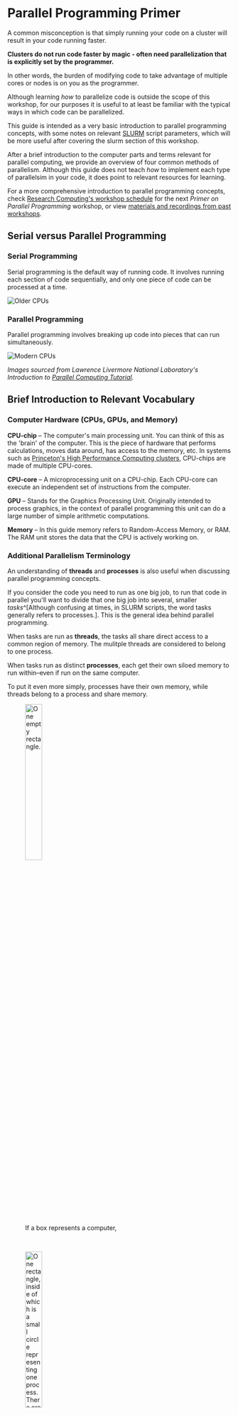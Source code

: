 # Parallel Programming Primer

A common misconception is that simply running your code on a cluster will result in your code running faster.

**Clusters do not run code faster by magic - often need parallelization that is explicitly set by the programmer.**

In other words, the burden of modifying code to take advantage of multiple cores or nodes is on you as the programmer.

Although learning *how* to parallelize code is outside the scope of this workshop, for our purposes it is useful to at least be familiar with the typical ways in which code can be parallelized.

This guide is intended as a very basic introduction to parallel programming concepts, with some notes on relevant [SLURM](https://researchcomputing.princeton.edu/support/knowledge-base/slurm) script parameters, which will be more useful after covering the slurm section of this workshop.

After a brief introduction to the computer parts and terms relevant for parallel computing, we provide an overview of four common methods of parallelism. Although this guide does not teach *how* to implement each type of parallelsim in your code, it does point to relevant resources for learning.

For a more comprehensive introduction to parallel programming concepts, check [Research Computing's workshop schedule](https://researchcomputing.princeton.edu/learn/workshops-live-training) for the next *Primer on Parallel Programming* workshop, or view [materials and recordings from past workshops](https://researchcomputing.princeton.edu/learn/workshops-live-training/archives-past-workshops).

## Serial versus Parallel Programming

### Serial Programming
Serial programming is the default way of running code. It involves running each section of code sequentially, and only one piece of code can be processed at a time.

![Older CPUs](https://hpc.llnl.gov/sites/default/files/serialProblem.gif)

### Parallel Programming
Parallel programming involves breaking up code into pieces that can run simultaneously.

![Modern CPUs](https://hpc.llnl.gov/sites/default/files/parallelProblem.gif)

*Images sourced from Lawrence Livermore National Laboratory's Introduction to [Parallel Computing Tutorial](https://hpc.llnl.gov/training/tutorials/introduction-parallel-computing-tutorial).*

## Brief Introduction to Relevant Vocabulary

### Computer Hardware (CPUs, GPUs, and Memory)

**CPU-chip** – The computer's main processing unit. You can think of this as the 'brain' of the computer. This is the piece of hardware that performs calculations, moves data around, has access to the memory, etc. In systems such as [Princeton's High Performance Computing clusters](https://researchcomputing.princeton.edu/systems/systems-overview), CPU-chips are made of multiple CPU-cores.

**CPU-core** – A microprocessing unit on a CPU-chip. Each CPU-core can execute an independent set of instructions from the computer.

**GPU** – Stands for the Graphics Processing Unit. Originally intended to process graphics, in the context of parallel programming this unit can do a large number of simple arithmetic computations.

**Memory** – In this guide memory refers to Random-Access Memory, or RAM. The RAM unit stores the data that the CPU is actively working on.

### Additional Parallelism Terminology

An understanding of **threads** and **processes** is also useful when discussing parallel programming concepts.

If you consider the code you need to run as one big job, to run that code in parallel you'll want to divide that one big job into several, smaller *tasks*^[Although confusing at times, in SLURM scripts, the word tasks generally refers to processes.]. This is the general idea behind parallel programming.

When tasks are run as **threads**, the tasks all share direct access to a common region of memory. The mulitple threads are considered to belong to one process.

When tasks run as distinct **processes**, each get their own siloed memory to run within–even if run on the same computer.

To put it even more simply, processes have their own memory, while threads belong to a process and share memory.


<figure>
  <img src="diagrams/comp.png" alt="One empty rectangle." width=30%/>
  <figcaption>If a box represents a computer,</figcaption>
</figure>

<br/>

<figure>
  <img src="diagrams/comp_threads.png" alt="One rectangle, inside of which is a small circle representing one process. There are four separate lines stemming from the circle, representing four threads." width=30%/>
  <figcaption>and a task can be represented as line stemming from a spot in memory, then tasks run as threads can be represented as the above, where all threads have access to the same memory space,</figcaption>
</figure>

<br>

<figure>
  <img src="diagrams/comp_processes.png" alt="One rectangle, inside of which are two small circles representing two processes. There is one  line stemming from each circle, representing one thread per process." width=30%/>
  <figcaption>and tasks run as processes can be represented as the above, where each process has its own siloed memory.</figcaption>
</figure>


## Four Basic Types of Parallel Programming

The diagrams used in the following sections can be read according to the following key diagram.The gray text indicates the corresponding SLURM script parameters for what's shown in the diagram (this will be more useful later, once the SLURM section is covered).

<figure>
  <img src="diagrams/key.png" alt="Diagram showing a rectangle as a computer, circles inside represent spaces in memory, lines coming from the circle represent threads, and different circles represent different processes that do not share memory." />
</figure>


### 1. Embarassingly Parallel

This is the simplest type of parallelism to implement.

A project is embarassingly parallel if each task in a job can be run completely independently of other tasks. In other words, the program runs a bunch of copies of the same thing, but each copy has different input parameters.

In embarassingly parallel programs, there is no communication required between tasks, which is what makes it easy to implement.

#### Example SLURM Script  
`--nodes = 1          # node count`  
`--ntasks = 1         # total number of tasks across all nodes`  
`--cpus-per-task = 1  # cpu-cores per task`  
`--array = 0-49       # number of times you'd like your task to run, each time with different input`  

#### Example Diagram   
<figure>
  <img src="diagrams/array.png" alt="One rectangle, inside of which is a small circle representing one process. The rectangle is then repeated 50 times." width=100%/>
</figure>

#### Example Code

<details>
  <summary> Click to expand </summary>

Let's say your project consists of the following data, with one million x-values:

`x = 1, 2, 3, 4, ..., 1000000`

You've written the following program to calculate and print a y-value for each x-value.

`y = (x * 0.3) + 4.21`
`print(y)`

Here, a task  is the calcuation of the y-value for one x-value.

Normally, you would run your program serially, meaning you'd use only 1 core to run your program for all the x-values in your data. That one core can only run one task at a time. If, for the sake of simplicity, we say each task takes 1 second to complete, then the program should take 1,000,000 tasks x 1 second/task = 1,000,000 seconds to complete.

If you run the program in parallel, however, you can now use multiple cores on one computer simultaneously. If, for example, you could have access to 50 cores, then each core can work on a different value of x at the same time. This will cut down the time it takes to complete all tasks to 1,000,000 tasks x 1 second/task % 50 cores = 20,000 seconds.

</details>  

</br>
On Princeton's Research Computing clusters, you can run embarassingly parallel programs as [job arrays](https://researchcomputing.princeton.edu/support/knowledge-base/slurm#arrays).

### 2. Shared-Memory Parallelism (Multithreading)

Shared-memory parallelism is when tasks can be run as **threads** on separate CPU-cores of the same computer. In other words, a single program can access many cores on one machine.

As the name implies, because the CPU-cores are on the same computer they all have access to the same memory card, and therefore share memory.

Due to the shared memory, a light level of communication is required between the cores working on each task.

Since multiple threads are used to complete a job, shared-memory parallelism is often also refered to as **multithreading**.

A common programming model for shared-memory parallelism is called fork/join. The program starts out with a 'unified' parent thread, and forks into multiple child threads, which then join together again at the end of the program in order to share results with each other.  

#### Methods Associated with Shared-Memory Parallelism

The most common method to implement shared-memory parallelism is **OpenMP**, but there's also POSIX Threads (pthread), SIMD or vector intrinsics (Intel MKL), C++ Parallel STL (Intel TBB), and shmem.


#### Example SLURM Script  
`--nodes = 1          # node count`  
`--ntasks = 1         # total number of tasks across all nodes`  
`--cpus-per-task = 4  # cpu-cores per task (>1 if multi-threaded tasks)  
`
#### Example Diagram  
<figure>
  <img src="diagrams/sharedmem.png" alt="One rectangle, inside of which is a small circle representing one process. There are four separate lines stemming from the circle, representing four threads." width=100%/>
</figure>

#### Example Code
Try running this [OpenMP example](https://github.com/PrincetonUniversity/hpc_beginning_workshop/tree/master/RC_example_jobs/fortran/multithreaded) from our *Getting Started with the Research Computing Clusters* workshop.

### 3. Distributed-Memory Parallelism (Multiprocessing)

Distributed-memory parallelism generally refers to running tasks as multiple **processes** that do not share the same space in memory. While this can technically happen on one computer, that is a more complicated use case, and the more intuitive way to understand it is when tasks are run on different computers, as those more obviously each have their own memory.

As a quick example, distributed-memory parallelsim could be used if your program needed to work on a large matrix of data. The matrix could be divided up into 20 pieces, where each core worked on one of the 20 pieces, but at some point they'd need to communicate with each other and coordinate.

This is one of the more complicated types of parallelism, since it requires a high level of communication between different tasks to ensure that everything runs properly.

Since multiple processes are needed to complete a job, distributed-memory parallelism is often referred to as **multiprocessing**.

#### Methods Associated with Distributed-Memory Parallelism

The most common method to implement distrubted-memory parallelism is **MPI**.

For those working with machine learning, you may also consider Spark/Hadoop, Dask, and General Multiprocessing.

#### Example SLURM Script  
`--nodes = 3            # node count`  
`--ntasks = 2           # total number of tasks across all nodes`  
`--cpus-per-task = 1    # cpu-cores per task (>1 if multi-threaded tasks)`  

#### Example Diagram  
<figure>
  <img src="diagrams/distmem.png" alt="Three rectangles, representing three computers. Inside of each rectangle are two small circles representing two processes. There's one line stemming from each circle, representing one thread per process.'" width=100%/>
</figure>

#### Example Code
Try running this [MPI example](https://github.com/PrincetonUniversity/hpc_beginning_workshop/tree/master/RC_example_jobs/cxx/parallel) from our *Getting Started with the Research Computing Clusters* workshop.

### 4. Accelerator Parallelism (GPU's, and FPGA's)

Accelerator Parallelism uses different types of computer hardware, such as GPU's and FPGA's, to simply do computations faster than any CPU chip is able to.

To learn more about GPU's, see the [01_what_is_a_gpu](https://github.com/PrincetonUniversity/gpu_programming_intro/tree/master/01_what_is_a_gpu) repository in Research Computing's [*Introduction to GPU Programming* workshop](https://github.com/PrincetonUniversity/gpu_programming_intro).

To learn more about FPGA's, view the recording of [Intel's workshop on FPGA's](https://researchcomputing.princeton.edu/learn/workshops-live-training/archives-past-workshops/spring-2021-workshop-materials) from Spring 2021. (Search for 'FPGA' on the page.)

#### Example Code
Try running several [GPU examples](https://github.com/PrincetonUniversity/gpu_programming_intro/tree/master/03_your_first_gpu_job) from Research Computing's *Introduction to GPU Programming* workshop.

## In Summary

To summarize, the burden of modifying the code to take advantage of multiple cores or multiple nodes is on the programmer. There are multiple types of parallelism to choose from, but just running code on a ‘bigger’ computer doesn’t make it run faster.

## Resource Links to Dive Deeper into Parallel Programming Topics

Resource lists by topic, compiled by staff in Princeton's Research Computing and PICSciE groups:

* [Overview of HPC & Parallel Programming](https://researchcomputing.princeton.edu/education/external-online-resources/hpc-overview)
* [MPI](https://researchcomputing.princeton.edu/education/external-online-resources/mpi)
* [OpenMP](https://researchcomputing.princeton.edu/education/external-online-resources/openmp)

Check Research Computing's upcoming [workshop schedule](https://researchcomputing.princeton.edu/learn/workshops-live-training) for deeper training on Parallel Programming topics. (Workshops are on parallel computing are typically held in the Fall semester).

## Online Resources Used to Write This Guide

[A Primer on Parallel Programming](https://princetonuniversity.github.io/PUbootcamp_winter2021/sessions/M2C-parallel-programming/), by Garrett Wright

[University of Oklahoma's Supercomputing in Plain English Workshop Series](http://www.oscer.ou.edu/education.php), by Henry Neeman

[Material for Princeton's R in HPC Workshop](https://github.com/PrincetonUniversity/HPC_R_Workshop), by Ben Hicks

[Parallel Programming Primer I: Fundamental Concepts](https://medium.com/craftdata-labs/parallel-programming-for-data-processing-fundamental-concepts-ab17a3b3d6a9), and [Parallel Programming Primer II: Multiprocessing and Multithreading](https://medium.com/craftdata-labs/parallel-programming-for-data-processing-part-ii-multiprocessing-and-multithreading-8ec8649e9dd1) by Saurav Dhungana
